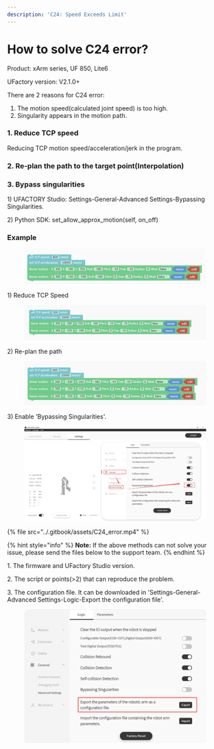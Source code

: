 ```yaml
---
description: 'C24: Speed Exceeds Limit'
---
```


# How to solve C24 error?

Product: xArm series, UF 850, Lite6

UFactory version: V2.1.0+



There are 2 reasons for C24 error:

1. The motion speed(calculated joint speed) is too high.
2. Singularity appears in the motion path.

### **1. Reduce TCP speed**

Reducing TCP motion speed/acceleration/jerk in the program.

### **2. Re-plan the path to the target point(Interpolation)**

### **3. Bypass singularities**

1\) UFACTORY Studio: Settings-General-Advanced Settings-Bypassing Singularities.

2\) Python SDK: set\_allow\_approx\_motion(self, on\_off)

### **Example**

<figure><img src="../.gitbook/assets/image (14).png" alt=""><figcaption></figcaption></figure>

1\) Reduce TCP Speed

<figure><img src="../.gitbook/assets/image (16).png" alt=""><figcaption></figcaption></figure>

2\) Re-plan the path

<figure><img src="../.gitbook/assets/image (17).png" alt=""><figcaption></figcaption></figure>

3\) Enable 'Bypassing Singularities'.

<figure><img src="../.gitbook/assets/image (13).png" alt=""><figcaption></figcaption></figure>

{% file src="../.gitbook/assets/C24_error.mp4" %}



{% hint style="info" %}
**Note:** If the above methods can not solve your issue, please send the files below to the support team.
{% endhint %}

1\. The firmware and UFactory Studio version.

2\. The script or points(>2) that can reproduce the problem.

3\. The configuration file. It can be downloaded in 'Settings-General-Advanced Settings-Logic-Export the configuration file'.

<figure><img src="../.gitbook/assets/image (12).png" alt=""><figcaption></figcaption></figure>

